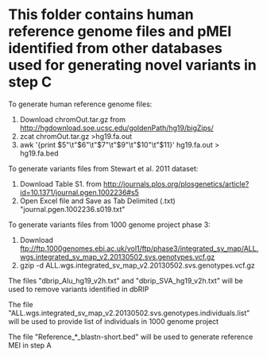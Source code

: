 # This folder contains human reference genome files and pMEI identified from other databases used for generating novel variants in step C

To generate human reference genome files:
1. Download chromOut.tar.gz from <http://hgdownload.soe.ucsc.edu/goldenPath/hg19/bigZips/>
2. zcat chromOut.tar.gz >hg19.fa.out
3. awk '{print $5"\t"$6"\t"$7"\t"$9"\t"$10"\t"$11}' hg19.fa.out > hg19.fa.bed

To generate variants files from Stewart et al. 2011 dataset:
1. Download Table S1. from <http://journals.plos.org/plosgenetics/article?id=10.1371/journal.pgen.1002236#s5>
2. Open Excel file and Save as Tab Delimited (.txt) "journal.pgen.1002236.s019.txt"

To generate variants files from 1000 genome project phase 3:
1. Download <ftp://ftp.1000genomes.ebi.ac.uk/vol1/ftp/phase3/integrated_sv_map/ALL.wgs.integrated_sv_map_v2.20130502.svs.genotypes.vcf.gz>
2. gzip -d ALL.wgs.integrated_sv_map_v2.20130502.svs.genotypes.vcf.gz

The files "dbrip_Alu_hg19_v2h.txt" and "dbrip_SVA_hg19_v2h.txt" will be used to remove variants identified in dbRIP

The file "ALL.wgs.integrated_sv_map_v2.20130502.svs.genotypes.individuals.list" will be used to provide list of individuals in 1000 genome project

The file "Reference_*_blastn-short.bed" will be used to generate reference MEI in step A
